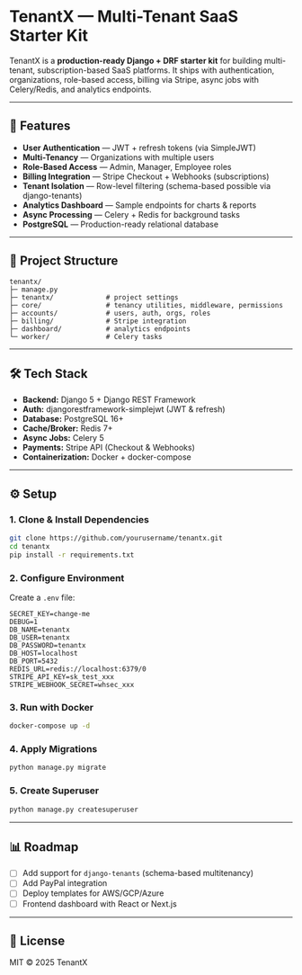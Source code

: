# TenantX — Multi-Tenant SaaS Starter Kit

TenantX is a **production-ready Django + DRF starter kit** for building multi-tenant, subscription-based SaaS platforms. It ships with authentication, organizations, role-based access, billing via Stripe, async jobs with Celery/Redis, and analytics endpoints.

---

## 🚀 Features

* **User Authentication** — JWT + refresh tokens (via SimpleJWT)
* **Multi-Tenancy** — Organizations with multiple users
* **Role-Based Access** — Admin, Manager, Employee roles
* **Billing Integration** — Stripe Checkout + Webhooks (subscriptions)
* **Tenant Isolation** — Row-level filtering (schema-based possible via django-tenants)
* **Analytics Dashboard** — Sample endpoints for charts & reports
* **Async Processing** — Celery + Redis for background tasks
* **PostgreSQL** — Production-ready relational database

---

## 📂 Project Structure

```
tenantx/
├─ manage.py
├─ tenantx/             # project settings
├─ core/                # tenancy utilities, middleware, permissions
├─ accounts/            # users, auth, orgs, roles
├─ billing/             # Stripe integration
├─ dashboard/           # analytics endpoints
└─ worker/              # Celery tasks
```

---

## 🛠️ Tech Stack

* **Backend:** Django 5 + Django REST Framework
* **Auth:** djangorestframework-simplejwt (JWT & refresh)
* **Database:** PostgreSQL 16+
* **Cache/Broker:** Redis 7+
* **Async Jobs:** Celery 5
* **Payments:** Stripe API (Checkout & Webhooks)
* **Containerization:** Docker + docker-compose

---

## ⚙️ Setup

### 1. Clone & Install Dependencies

```bash
git clone https://github.com/yourusername/tenantx.git
cd tenantx
pip install -r requirements.txt
```

### 2. Configure Environment

Create a `.env` file:

```env
SECRET_KEY=change-me
DEBUG=1
DB_NAME=tenantx
DB_USER=tenantx
DB_PASSWORD=tenantx
DB_HOST=localhost
DB_PORT=5432
REDIS_URL=redis://localhost:6379/0
STRIPE_API_KEY=sk_test_xxx
STRIPE_WEBHOOK_SECRET=whsec_xxx
```

### 3. Run with Docker

```bash
docker-compose up -d
```

### 4. Apply Migrations

```bash
python manage.py migrate
```

### 5. Create Superuser

```bash
python manage.py createsuperuser
```

---

## 📊 Roadmap

* [ ] Add support for `django-tenants` (schema-based multitenancy)
* [ ] Add PayPal integration
* [ ] Deploy templates for AWS/GCP/Azure
* [ ] Frontend dashboard with React or Next.js

---

## 📜 License

MIT © 2025 TenantX
